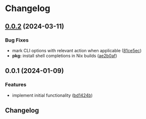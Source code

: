 # Changelog

## [0.0.2](https://github.com/vst/opsops/compare/v0.0.1...v0.0.2) (2024-03-11)


### Bug Fixes

* mark CLI options with relevant action when applicable ([81ce5ec](https://github.com/vst/opsops/commit/81ce5ec99a1de80ae724dee171e72ee6d0bd1c0a))
* **pkg:** install shell completions in Nix builds ([ae2b0af](https://github.com/vst/opsops/commit/ae2b0afd223f73511738fea4eeed6c08b3db32ee))

## 0.0.1 (2024-01-09)


### Features

* implement initial functionality ([bd1424b](https://github.com/vst/opsops/commit/bd1424ba34d7bc92a302ce5c54b6ab5f5a001a0e))

## Changelog
